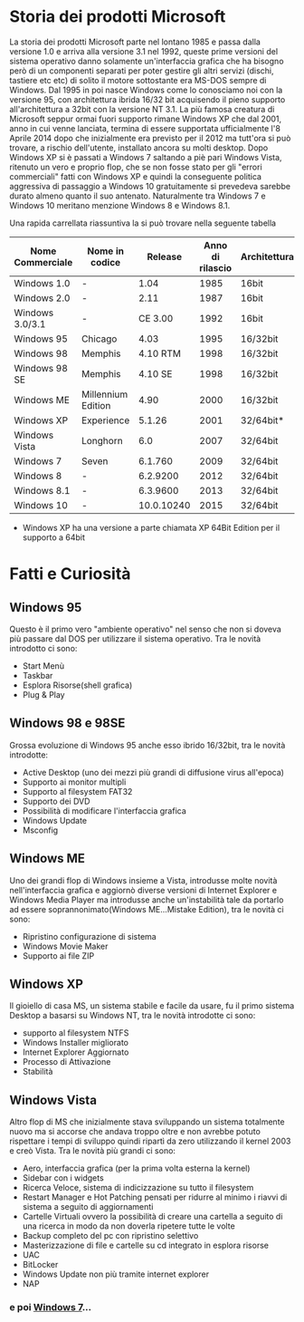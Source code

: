 # Storia dei prodotti Microsoft

La storia dei prodotti Microsoft parte nel lontano 1985 e passa dalla versione 1.0 e arriva alla versione 3.1 nel 1992, queste prime versioni del sistema operativo danno solamente un'interfaccia grafica che ha bisogno però di un componenti separati per poter gestire gli altri servizi (dischi, tastiere etc etc) di solito il motore sottostante era MS-DOS sempre di Windows.
Dal 1995 in poi nasce Windows come lo conosciamo noi con la versione 95, con architettura ibrida 16/32 bit acquisendo il pieno supporto all'architettura a 32bit con la versione NT 3.1.
La più famosa creatura di Microsoft seppur ormai fuori supporto rimane Windows XP che dal 2001, anno in cui venne lanciata, termina di essere supportata ufficialmente l'8 Aprile 2014 dopo che inizialmente era previsto per il 2012 ma tutt'ora si può trovare, a rischio dell'utente, installato ancora su molti desktop.
Dopo Windows XP si è passati a Windows 7 saltando a piè pari Windows Vista, ritenuto un vero e proprio flop, che se non fosse stato per gli "errori commerciali" fatti con Windows XP e quindi la conseguente politica aggressiva di passaggio a Windows 10 gratuitamente si prevedeva sarebbe durato almeno quanto il suo antenato.
Naturalmente tra Windows 7 e Windows 10 meritano menzione Windows 8 e Windows 8.1.

Una rapida carrellata riassuntiva la si può trovare nella seguente tabella

Nome Commerciale | Nome in codice | Release | Anno di rilascio | Architettura
---|---|--- | --- | ---
Windows 1.0 | - | 1.04 | 1985 | 16bit
Windows 2.0 | - | 2.11 | 1987 | 16bit
Windows 3.0/3.1 | - | CE 3.00 | 1992 | 16bit
Windows 95 | Chicago | 4.03 | 1995 | 16/32bit
Windows 98 | Memphis | 4.10 RTM | 1998 | 16/32bit
Windows 98 SE | Memphis | 4.10 SE| 1998 | 16/32bit
Windows ME | Millennium Edition | 4.90 | 2000 | 16/32bit
Windows XP | Experience | 5.1.26 | 2001 | 32/64bit*
Windows Vista | Longhorn | 6.0 | 2007 | 32/64bit
Windows 7 | Seven | 6.1.760 | 2009 | 32/64bit
Windows 8 | - | 6.2.9200| 2012 | 32/64bit
Windows 8.1 | - | 6.3.9600 | 2013 | 32/64bit
Windows 10 | - | 10.0.10240 | 2015 | 32/64bit

* Windows XP ha una versione a parte chiamata XP 64Bit Edition per il supporto a 64bit


# Fatti e Curiosità

## Windows 95

Questo è il primo vero "ambiente operativo" nel senso che non si doveva più passare dal DOS per utilizzare il sistema operativo.
Tra le novità introdotto ci sono:

- Start Menù
- Taskbar
- Esplora Risorse(shell grafica)
- Plug & Play

## Windows 98 e 98SE

Grossa evoluzione di Windows 95 anche esso ibrido 16/32bit, tra le novità introdotte:

- Active Desktop (uno dei mezzi più grandi di diffusione virus all'epoca)
- Supporto ai monitor multipli
- Supporto al filesystem FAT32
- Supporto dei DVD
- Possibilità di modificare l'interfaccia grafica
- Windows Update
- Msconfig

## Windows ME

Uno dei grandi flop di Windows insieme a Vista, introdusse molte novità nell'interfaccia grafica e aggiornò diverse versioni di Internet Explorer e Windows Media Player ma introdusse anche un'instabilità tale da portarlo ad essere soprannonimato(Windows ME...Mistake Edition), tra le novità ci sono:

- Ripristino configurazione di sistema
- Windows Movie Maker
- Supporto ai file ZIP

## Windows XP

Il gioiello di casa MS, un sistema stabile e facile da usare, fu il primo sistema Desktop a basarsi su Windows NT, tra le novità introdotte ci sono:

- supporto al filesystem NTFS
- Windows Installer migliorato
- Internet Explorer Aggiornato
- Processo di Attivazione
- Stabilità

## Windows Vista

Altro flop di MS che inizialmente stava sviluppando un sistema totalmente nuovo ma si accorse che andava troppo oltre e non avrebbe potuto rispettare i tempi di sviluppo quindi ripartì da zero utilizzando il kernel 2003 e creò Vista.
Tra le novità più grandi ci sono:

- Aero, interfaccia grafica (per la prima volta esterna la kernel)
- Sidebar con i widgets
- Ricerca Veloce, sistema di indicizzazione su tutto il filesystem
- Restart Manager e Hot Patching pensati per ridurre al minimo i riavvi di sistema a seguito di aggiornamenti
- Cartelle Virtuali ovvero la possibilità di creare una cartella a seguito di una ricerca in modo da non doverla ripetere tutte le volte
- Backup completo del pc con ripristino selettivo
- Masterizzazione di file e cartelle su cd integrato in esplora risorse
- UAC
- BitLocker 
- Windows Update non più tramite internet explorer
- NAP

### e poi [Windows 7](lab.html)...